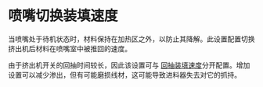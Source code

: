 喷嘴切换装填速度
====
当喷嘴处于待机状态时，材料保持在加热区之外，以防止其降解。此设置配置切换挤出机后材料在喷嘴室中被推回的速度。

由于挤出机开关的回抽时间较长，因此该设置可与 [回抽装填速度](../travel/retraction_prime_speed.md)分开配置。增加设置可以减少渗出，但有可能磨损线材，这可能导致进料器失去对它的抓持。
